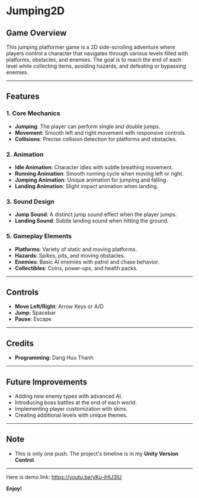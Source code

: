 # Jumping2D

## Game Overview
This jumping platformer game is a 2D side-scrolling adventure where players control a character that navigates through various levels filled with platforms, obstacles, and enemies. The goal is to reach the end of each level while collecting items, avoiding hazards, and defeating or bypassing enemies.

---

## Features

### 1. **Core Mechanics**
- **Jumping**: The player can perform single and double jumps.
- **Movement**: Smooth left and right movement with responsive controls.
- **Collisions**: Precise collision detection for platforms and obstacles.

### 2. **Animation**
- **Idle Animation**: Character idles with subtle breathing movement.
- **Running Animation**: Smooth running cycle when moving left or right.
- **Jumping Animation**: Unique animation for jumping and falling.
- **Landing Animation**: Slight impact animation when landing.

### 3. **Sound Design**
- **Jump Sound**: A distinct jump sound effect when the player jumps.
- **Landing Sound**: Subtle landing sound when hitting the ground.

### 5. **Gameplay Elements**
- **Platforms**: Variety of static and moving platforms.
- **Hazards**: Spikes, pits, and moving obstacles.
- **Enemies**: Basic AI enemies with patrol and chase behavior.
- **Collectibles**: Coins, power-ups, and health packs.

---

## Controls
- **Move Left/Right**: Arrow Keys or A/D
- **Jump**: Spacebar
- **Pause**: Escape

---

## Credits
- **Programming**: Dang Huu Thanh

---

## Future Improvements
- Adding new enemy types with advanced AI.
- Introducing boss battles at the end of each world.
- Implementing player customization with skins.
- Creating additional levels with unique themes.

---

## Note
- This is only one push. The project's timeline is in my **Unity Version Control**.

---
Here is demo link: https://youtu.be/yKu-iHIJ3lU

**Enjoy!**
